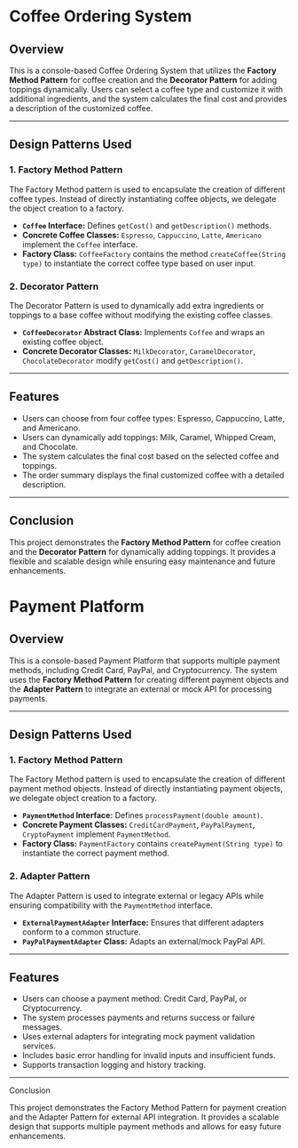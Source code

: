 # Coffee Ordering System

## Overview
This is a console-based Coffee Ordering System that utilizes the **Factory Method Pattern** for coffee creation and the **Decorator Pattern** for adding toppings dynamically. Users can select a coffee type and customize it with additional ingredients, and the system calculates the final cost and provides a description of the customized coffee.

---

## Design Patterns Used

### 1. Factory Method Pattern
The Factory Method pattern is used to encapsulate the creation of different coffee types. Instead of directly instantiating coffee objects, we delegate the object creation to a factory.

- **`Coffee` Interface:** Defines `getCost()` and `getDescription()` methods.
- **Concrete Coffee Classes:** `Espresso`, `Cappuccino`, `Latte`, `Americano` implement the `Coffee` interface.
- **Factory Class:** `CoffeeFactory` contains the method `createCoffee(String type)` to instantiate the correct coffee type based on user input.

### 2. Decorator Pattern
The Decorator Pattern is used to dynamically add extra ingredients or toppings to a base coffee without modifying the existing coffee classes.

- **`CoffeeDecorator` Abstract Class:** Implements `Coffee` and wraps an existing coffee object.
- **Concrete Decorator Classes:** `MilkDecorator`, `CaramelDecorator`, `ChocolateDecorator` modify `getCost()` and `getDescription()`.

---

## Features
- Users can choose from four coffee types: Espresso, Cappuccino, Latte, and Americano.
- Users can dynamically add toppings: Milk, Caramel, Whipped Cream, and Chocolate.
- The system calculates the final cost based on the selected coffee and toppings.
- The order summary displays the final customized coffee with a detailed description.

---
   
## Conclusion
This project demonstrates the **Factory Method Pattern** for coffee creation and the **Decorator Pattern** for dynamically adding toppings. It provides a flexible and scalable design while ensuring easy maintenance and future enhancements.



# Payment Platform

## Overview
This is a console-based Payment Platform that supports multiple payment methods, including Credit Card, PayPal, and Cryptocurrency. The system uses the **Factory Method Pattern** for creating different payment objects and the **Adapter Pattern** to integrate an external or mock API for processing payments.

---

## Design Patterns Used

### 1. Factory Method Pattern
The Factory Method pattern is used to encapsulate the creation of different payment method objects. Instead of directly instantiating payment objects, we delegate object creation to a factory.

- **`PaymentMethod` Interface:** Defines `processPayment(double amount)`.
- **Concrete Payment Classes:** `CreditCardPayment`, `PayPalPayment`, `CryptoPayment` implement `PaymentMethod`.
- **Factory Class:** `PaymentFactory` contains `createPayment(String type)` to instantiate the correct payment method.

### 2. Adapter Pattern
The Adapter Pattern is used to integrate external or legacy APIs while ensuring compatibility with the `PaymentMethod` interface.

- **`ExternalPaymentAdapter` Interface:** Ensures that different adapters conform to a common structure.
- **`PayPalPaymentAdapter` Class:** Adapts an external/mock PayPal API.

---

## Features
- Users can choose a payment method: Credit Card, PayPal, or Cryptocurrency.
- The system processes payments and returns success or failure messages.
- Uses external adapters for integrating mock payment validation services.
- Includes basic error handling for invalid inputs and insufficient funds.
- Supports transaction logging and history tracking.

---

Conclusion

This project demonstrates the Factory Method Pattern for payment creation and the Adapter Pattern for external API integration. It provides a scalable design that supports multiple payment methods and allows for easy future enhancements.
